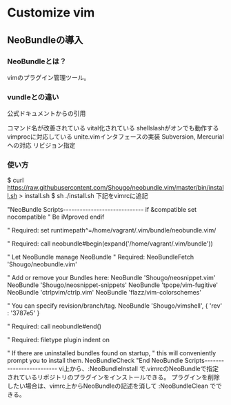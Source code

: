 # Customize vim
## NeoBundleの導入
### NeoBundleとは？
vimのプラグイン管理ツール。

### vundleとの違い
公式ドキュメントからの引用

コマンド名が改善されている
vital化されている
shellslashがオンでも動作する
vimprocに対応している
unite.vimインタフェースの実装
Subversion, Mercurialへの対応
リビジョン指定

### 使い方
 $ curl https://raw.githubusercontent.com/Shougo/neobundle.vim/master/bin/install.sh > install.sh
 $ sh ./install.sh
下記をvimrcに追記

"NeoBundle Scripts-----------------------------
if &compatible
  set nocompatible               " Be iMproved
endif

" Required:
set runtimepath^=/home/vagrant/.vim/bundle/neobundle.vim/

" Required:
call neobundle#begin(expand('/home/vagrant/.vim/bundle'))

" Let NeoBundle manage NeoBundle
" Required:
NeoBundleFetch 'Shougo/neobundle.vim'

" Add or remove your Bundles here:
NeoBundle 'Shougo/neosnippet.vim'
NeoBundle 'Shougo/neosnippet-snippets'
NeoBundle 'tpope/vim-fugitive'
NeoBundle 'ctrlpvim/ctrlp.vim'
NeoBundle 'flazz/vim-colorschemes'

" You can specify revision/branch/tag.
NeoBundle 'Shougo/vimshell', { 'rev' : '3787e5' }

" Required:
call neobundle#end()

" Required:
filetype plugin indent on

" If there are uninstalled bundles found on startup,
" this will conveniently prompt you to install them.
NeoBundleCheck
"End NeoBundle Scripts-------------------------
vi上から、:NeoBundleInstall で.vimrcのNeoBundleで指定されているリポジトリのプラグインをインストールできる。
プラグインを削除したい場合は、vimrc上からNeoBundleの記述を消して :NeoBundleClean でできる。
